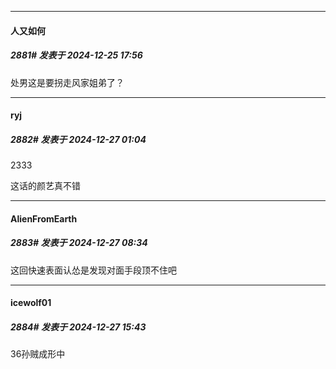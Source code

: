 ﻿
*****

####  人又如何  
##### 2881#       发表于 2024-12-25 17:56

处男这是要拐走风家姐弟了？


*****

####  ryj  
##### 2882#       发表于 2024-12-27 01:04

2333

这话的颜艺真不错


*****

####  AlienFromEarth  
##### 2883#       发表于 2024-12-27 08:34

这回快速表面认怂是发现对面手段顶不住吧


*****

####  icewolf01  
##### 2884#       发表于 2024-12-27 15:43

36孙贼成形中

